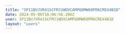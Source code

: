 ```yaml
---
title: "SP11BVJVR41SCFMJ1WDVCAMPQ0MW60PR6CREX4B1D"
date: 2024-05-06T16:06:58.286Z
user: SP11BVJVR41SCFMJ1WDVCAMPQ0MW60PR6CREX4B1D
layout: "users"
---
```

    